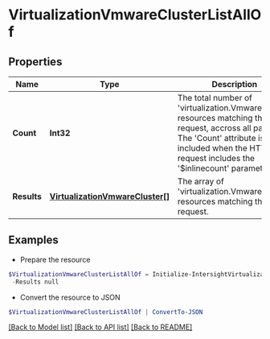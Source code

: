 # VirtualizationVmwareClusterListAllOf
## Properties

Name | Type | Description | Notes
------------ | ------------- | ------------- | -------------
**Count** | **Int32** | The total number of &#39;virtualization.VmwareCluster&#39; resources matching the request, accross all pages. The &#39;Count&#39; attribute is included when the HTTP GET request includes the &#39;$inlinecount&#39; parameter. | [optional] 
**Results** | [**VirtualizationVmwareCluster[]**](VirtualizationVmwareCluster.md) | The array of &#39;virtualization.VmwareCluster&#39; resources matching the request. | [optional] 

## Examples

- Prepare the resource
```powershell
$VirtualizationVmwareClusterListAllOf = Initialize-IntersightVirtualizationVmwareClusterListAllOf  -Count null `
 -Results null
```

- Convert the resource to JSON
```powershell
$VirtualizationVmwareClusterListAllOf | ConvertTo-JSON
```

[[Back to Model list]](../README.md#documentation-for-models) [[Back to API list]](../README.md#documentation-for-api-endpoints) [[Back to README]](../README.md)


